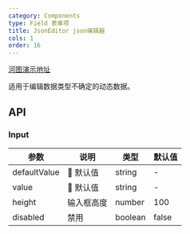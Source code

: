 ```yaml
---
category: Components
type: Field 表单项
title: JsonEditor json编辑器
cols: 1
order: 16
---
```


[河图演示地址](https://localhost:1234/guiedit?route=%2Fproject%2Fhetu_demo%2Fhetu%2Fdemo%2FJsonEditor)

适用于编辑数据类型不确定的动态数据。

## API

### Input

| 参数         | 说明       | 类型    | 默认值 |
| ------------ | ---------- | ------- | ------ |
| defaultValue |  默认值    | string  | -      |
| value        |  默认值    | string  | -      |
| height       | 输入框高度 | number  | 100    |
| disabled     | 禁用       | boolean | false  |
